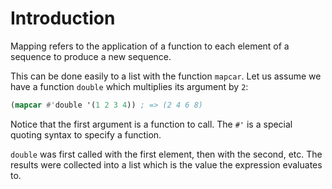 # Introduction

Mapping refers to the application of a function to each element of a sequence to produce a new sequence.

This can be done easily to a list with the function `mapcar`.
Let us assume we have a function `double` which multiplies its argument by `2`:

```lisp
(mapcar #'double '(1 2 3 4)) ; => (2 4 6 8)
```

Notice that the first argument is a function to call. The `#'` is a special quoting syntax to specify a function.

`double` was first called with the first element, then with the second, etc.
The results were collected into a list which is the value the expression evaluates to.

